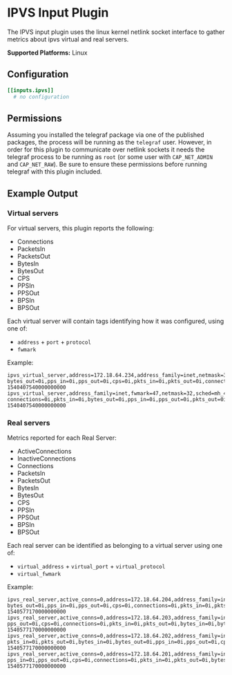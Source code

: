 # IPVS Input Plugin

The IPVS input plugin uses the linux kernel netlink socket interface to gather
metrics about ipvs virtual and real servers.

**Supported Platforms:** Linux

## Configuration

```toml
[[inputs.ipvs]]
  # no configuration
```

## Permissions

Assuming you installed the telegraf package via one of the published packages,
the process will be running as the `telegraf` user. However, in order for this
plugin to communicate over netlink sockets it needs the telegraf process to be
running as `root` (or some user with `CAP_NET_ADMIN` and `CAP_NET_RAW`). Be sure
to ensure these permissions before running telegraf with this plugin included.

## Example Output

### Virtual servers

For virtual servers, this plugin reports the following:

- Connections
- PacketsIn
- PacketsOut
- BytesIn
- BytesOut
- CPS
- PPSIn
- PPSOut
- BPSIn
- BPSOut

Each virtual server will contain tags identifying how it was configured, using one of:

- `address` + `port` + `protocol`
- `fwmark`

Example:
```
ipvs_virtual_server,address=172.18.64.234,address_family=inet,netmask=32,port=9000,protocol=tcp,sched=mh_418 bytes_out=0i,pps_in=0i,pps_out=0i,cps=0i,pkts_in=0i,pkts_out=0i,connections=0i,bytes_in=0i 1540407540000000000
ipvs_virtual_server,address_family=inet,fwmark=47,netmask=32,sched=mh_418 connections=0i,pkts_in=0i,bytes_out=0i,pps_in=0i,pps_out=0i,pkts_out=0i,bytes_in=0i,cps=0i 1540407540000000000
```

### Real servers

Metrics reported for each Real Server:

- ActiveConnections
- InactiveConnections
- Connections
- PacketsIn
- PacketsOut
- BytesIn
- BytesOut
- CPS
- PPSIn
- PPSOut
- BPSIn
- BPSOut

Each real server can be identified as belonging to a virtual server using one of:

- `virtual_address` + `virtual_port` + `virtual_protocol`
- `virtual_fwmark`

Example:
```
ipvs_real_server,active_conns=0,address=172.18.64.204,address_family=inet,inactive_conns=0,port=9000,virtual_address=172.18.64.234,virtual_port=9000,virtual_protocol=tcp bytes_out=0i,pps_in=0i,pps_out=0i,cps=0i,connections=0i,pkts_in=0i,pkts_out=0i,bytes_in=0i 1540577170000000000
ipvs_real_server,active_conns=0,address=172.18.64.203,address_family=inet,inactive_conns=0,port=9000,virtual_address=172.18.64.234,virtual_port=9000,virtual_protocol=tcp pps_out=0i,cps=0i,connections=0i,pkts_in=0i,pkts_out=0i,bytes_in=0i,bytes_out=0i,pps_in=0i 1540577170000000000
ipvs_real_server,active_conns=0,address=172.18.64.202,address_family=inet,inactive_conns=0,port=9000,virtual_address=172.18.64.234,virtual_port=9000,virtual_protocol=tcp pkts_in=0i,pkts_out=0i,bytes_in=0i,bytes_out=0i,pps_in=0i,pps_out=0i,cps=0i,connections=0i 1540577170000000000
ipvs_real_server,active_conns=0,address=172.18.64.201,address_family=inet,inactive_conns=0,port=9000,virtual_address=172.18.64.234,virtual_port=9000,virtual_protocol=tcp pps_in=0i,pps_out=0i,cps=0i,connections=0i,pkts_in=0i,pkts_out=0i,bytes_in=0i,bytes_out=0i 1540577170000000000
```
